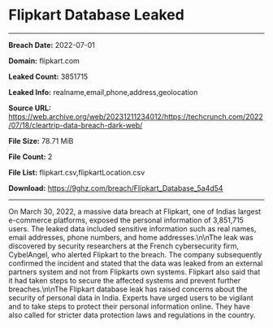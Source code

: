 # Flipkart Database Leaked

------------
**Breach Date:** 2022-07-01

**Domain:** flipkart.com

**Leaked Count:** 3851715

**Leaked Info:** realname,email,phone,address,geolocation

**Source URL:** https://web.archive.org/web/20231211234012/https://techcrunch.com/2022/07/18/cleartrip-data-breach-dark-web/

**File Size:** 78.71 MiB

**File Count:** 2

**File List:** flipkart.csv,flipkartLocation.csv

**Download:** https://9ghz.com/breach/Flipkart_Database_5a4d54

------------
On March 30, 2022, a massive data breach at Flipkart, one of Indias largest e-commerce platforms, exposed the personal information of 3,851,715 users. The leaked data included sensitive information such as real names, email addresses, phone numbers, and home addresses.\n\nThe leak was discovered by security researchers at the French cybersecurity firm, CybelAngel, who alerted Flipkart to the breach. The company subsequently confirmed the incident and stated that the data was leaked from an external partners system and not from Flipkarts own systems. Flipkart also said that it had taken steps to secure the affected systems and prevent further breaches.\n\nThe Flipkart database leak has raised concerns about the security of personal data in India. Experts have urged users to be vigilant and to take steps to protect their personal information online. They have also called for stricter data protection laws and regulations in the country.
